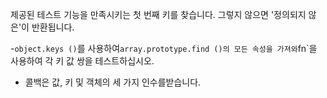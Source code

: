 제공된 테스트 기능을 만족시키는 첫 번째 키를 찾습니다.
그렇지 않으면 '정의되지 않은'이 반환됩니다.

-`object.keys ()`를 사용하여`array.prototype.find ()의 모든 속성을 가져와`fn`을 사용하여 각 키 값 쌍을 테스트하십시오.
- 콜백은 값, 키 및 객체의 세 가지 인수를받습니다.
